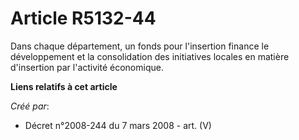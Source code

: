 # Article R5132-44

Dans chaque département, un fonds pour l'insertion finance le développement et la consolidation des initiatives locales en
matière d'insertion par l'activité économique.

**Liens relatifs à cet article**

_Créé par_:

  - Décret n°2008-244 du 7 mars 2008 - art. (V)
